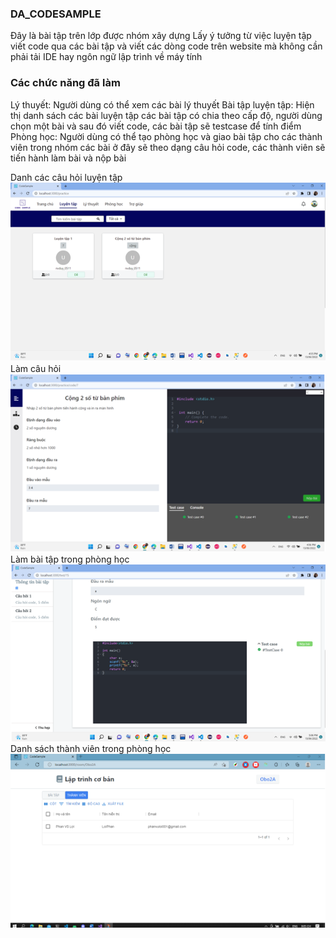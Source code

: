 ### DA_CODESAMPLE

Đây là bài tập trên lớp được nhóm xây dựng
Lấy ý tưởng từ việc luyện tập viết code qua các bài tập và viết các dòng code trên website mà không cần phải tải IDE hay ngôn ngữ lập trình về máy tính

### Các chức năng đã làm
Lý thuyết: Người dùng có thể xem các bài lý thuyết
Bài tập luyện tập: Hiện thị danh sách các bài luyện tập các bài tập có chia theo cấp độ, người dùng chọn một bài và sau đó viết code, các bài tập sẽ testcase để tính điểm
Phòng học: Người dùng có thể tạo phòng học và giao bài tập cho các thành viên trong nhóm các bài ở đây sẽ theo dạng câu hỏi code, các thành viên sẽ tiến hành làm bài và nộp bài <br/>


Danh các câu hỏi luyện tập <br/>
![Alt text](src/readmeImage/Capture4.PNG) <br/>
Làm câu hỏi <br/>
![Alt text](src/readmeImage/Capture.PNG) <br/>
Làm bài tập trong phòng học <br/>
![Alt text](src/readmeImage/Capture2.PNG) <br/>
Danh sách thành viên trong phòng học <br/>
![Alt text](src/readmeImage/Capture3.PNG) <br/>